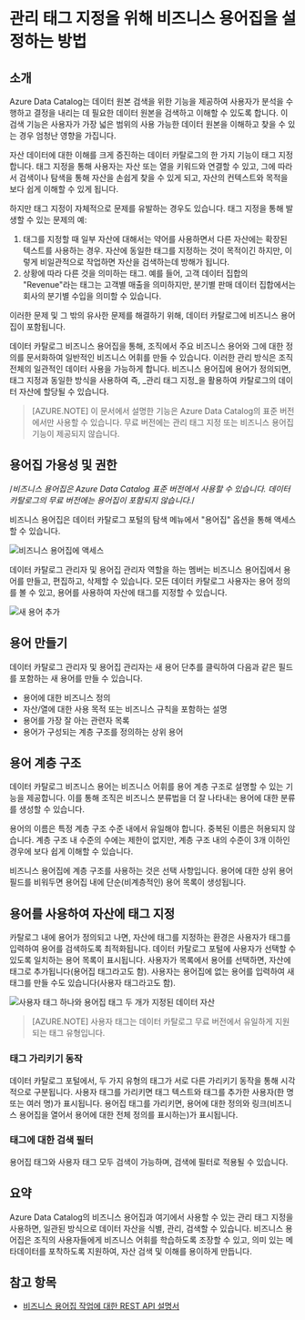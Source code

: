 <properties
	pageTitle="관리 태그 지정을 위해 비즈니스 용어집을 설정하는 방법 | Microsoft Azure"
	description="Azure Data Catalog의 비즈니스 용어집에서 일반적인 비즈니스 어휘를 정의하고 등록된 데이터 자산에 태그를 지정하는 데 사용하는 방법을 안내하는 문서."
	services="data-catalog"
	documentationCenter=""
	authors="steelanddata"
	manager="NA"
	editor=""
	tags=""/>
<tags
	ms.service="data-catalog"
	ms.devlang="NA"
	ms.topic="article"
	ms.tgt_pltfrm="NA"
	ms.workload="data-catalog"
	ms.date="09/21/2016"
	ms.author="maroche"/>

# 관리 태그 지정을 위해 비즈니스 용어집을 설정하는 방법

## 소개

Azure Data Catalog는 데이터 원본 검색을 위한 기능을 제공하여 사용자가 분석을 수행하고 결정을 내리는 데 필요한 데이터 원본을 검색하고 이해할 수 있도록 합니다. 이 검색 기능은 사용자가 가장 넓은 범위의 사용 가능한 데이터 원본을 이해하고 찾을 수 있는 경우 엄청난 영향을 가집니다.

자산 데이터에 대한 이해를 크게 증진하는 데이터 카탈로그의 한 가지 기능이 태그 지정합니다. 태그 지정을 통해 사용자는 자산 또는 열을 키워드와 연결할 수 있고, 그에 따라서 검색이나 탐색을 통해 자산을 손쉽게 찾을 수 있게 되고, 자산의 컨텍스트와 목적을 보다 쉽게 이해할 수 있게 됩니다.

하지만 태그 지정이 자체적으로 문제를 유발하는 경우도 있습니다. 태그 지정을 통해 발생할 수 있는 문제의 예:

1.	태그를 지정할 때 일부 자산에 대해서는 약어를 사용하면서 다른 자산에는 확장된 텍스트를 사용하는 경우. 자산에 동일한 태그를 지정하는 것이 목적이긴 하지만, 이렇게 비일관적으로 작업하면 자산을 검색하는데 방해가 됩니다.
2.	상황에 따라 다른 것을 의미하는 태그. 예를 들어, 고객 데이터 집합의 "Revenue"라는 태그는 고객별 매출을 의미하지만, 분기별 판매 데이터 집합에서는 회사의 분기별 수입을 의미할 수 있습니다.

이러한 문제 및 그 밖의 유사한 문제를 해결하기 위해, 데이터 카탈로그에 비즈니스 용어집이 포함됩니다.

데이터 카탈로그 비즈니스 용어집을 통해, 조직에서 주요 비즈니스 용어와 그에 대한 정의를 문서화하여 일반적인 비즈니스 어휘를 만들 수 있습니다. 이러한 관리 방식은 조직 전체의 일관적인 데이터 사용을 가능하게 합니다. 비즈니스 용어집에 용어가 정의되면, 태그 지정과 동일한 방식을 사용하여 즉, _관리 태그 지정_을 활용하여 카탈로그의 데이터 자산에 할당될 수 있습니다.

> [AZURE.NOTE] 이 문서에서 설명한 기능은 Azure Data Catalog의 표준 버전에서만 사용할 수 있습니다. 무료 버전에는 관리 태그 지정 또는 비즈니스 용어집 기능이 제공되지 않습니다.

## 용어집 가용성 및 권한

/*비즈니스 용어집은 Azure Data Catalog 표준 버전에서 사용할 수 있습니다. 데이터 카탈로그의 무료 버전에는 용어집이 포함되지 않습니다.*/

비즈니스 용어집은 데이터 카탈로그 포털의 탐색 메뉴에서 "용어집" 옵션을 통해 액세스할 수 있습니다.

![비즈니스 용어집에 액세스](./media/data-catalog-how-to-business-glossary/01-portal-menu.png)


데이터 카탈로그 관리자 및 용어집 관리자 역할을 하는 멤버는 비즈니스 용어집에서 용어를 만들고, 편집하고, 삭제할 수 있습니다. 모든 데이터 카탈로그 사용자는 용어 정의를 볼 수 있고, 용어를 사용하여 자산에 태그를 지정할 수 있습니다.

![새 용어 추가](./media/data-catalog-how-to-business-glossary/02-new-term.png)


## 용어 만들기

데이터 카탈로그 관리자 및 용어집 관리자는 새 용어 단추를 클릭하여 다음과 같은 필드를 포함하는 새 용어를 만들 수 있습니다.

* 용어에 대한 비즈니스 정의
* 자산/열에 대한 사용 목적 또는 비즈니스 규칙을 포함하는 설명
* 용어를 가장 잘 아는 관련자 목록
* 용어가 구성되는 계층 구조를 정의하는 상위 용어


## 용어 계층 구조

데이터 카탈로그 비즈니스 용어는 비즈니스 어휘를 용어 계층 구조로 설명할 수 있는 기능을 제공합니다. 이를 통해 조직은 비즈니스 분류법을 더 잘 나타내는 용어에 대한 분류를 생성할 수 있습니다.

용어의 이름은 특정 계층 구조 수준 내에서 유일해야 합니다. 중복된 이름은 허용되지 않습니다. 계층 구조 내 수준의 수에는 제한이 없지만, 계층 구조 내의 수준이 3개 이하인 경우에 보다 쉽게 이해할 수 있습니다.

비즈니스 용어집에 계층 구조를 사용하는 것은 선택 사항입니다. 용어에 대한 상위 용어 필드를 비워두면 용어집 내에 단순(비계층적인) 용어 목록이 생성됩니다.

## 용어를 사용하여 자산에 태그 지정

카탈로그 내에 용어가 정의되고 나면, 자산에 태그를 지정하는 환경은 사용자가 태그를 입력하여 용어를 검색하도록 최적화됩니다. 데이터 카탈로그 포털에 사용자가 선택할 수 있도록 일치하는 용어 목록이 표시됩니다. 사용자가 목록에서 용어를 선택하면, 자산에 태그로 추가됩니다(용어집 태그라고도 함). 사용자는 용어집에 없는 용어를 입력하여 새 태그를 만들 수도 있습니다(사용자 태그라고도 함).

![사용자 태그 하나와 용어집 태그 두 개가 지정된 데이터 자산](./media/data-catalog-how-to-business-glossary/03-tagged-asset.png)

> [AZURE.NOTE] 사용자 태그는 데이터 카탈로그 무료 버전에서 유일하게 지원되는 태그 유형입니다.

### 태그 가리키기 동작
데이터 카탈로그 포털에서, 두 가지 유형의 태그가 서로 다른 가리키기 동작을 통해 시각적으로 구분됩니다. 사용자 태그를 가리키면 태그 텍스트와 태그를 추가한 사용자(한 명 또는 여러 명)가 표시됩니다. 용어집 태그를 가리키면, 용어에 대한 정의와 링크(비즈니스 용어집을 열어서 용어에 대한 전체 정의를 표시하는)가 표시됩니다.

### 태그에 대한 검색 필터
용어집 태그와 사용자 태그 모두 검색이 가능하며, 검색에 필터로 적용될 수 있습니다.

## 요약
Azure Data Catalog의 비즈니스 용어집과 여기에서 사용할 수 있는 관리 태그 지정을 사용하면, 일관된 방식으로 데이터 자산을 식별, 관리, 검색할 수 있습니다. 비즈니스 용어집은 조직의 사용자들에게 비즈니스 어휘를 학습하도록 조장할 수 있고, 의미 있는 메타데이터를 포착하도록 지원하여, 자산 검색 및 이해를 용이하게 만듭니다.

## 참고 항목

- [비즈니스 용어집 작업에 대한 REST API 설명서](https://msdn.microsoft.com/library/mt708855.aspx)

<!---HONumber=AcomDC_0921_2016-->